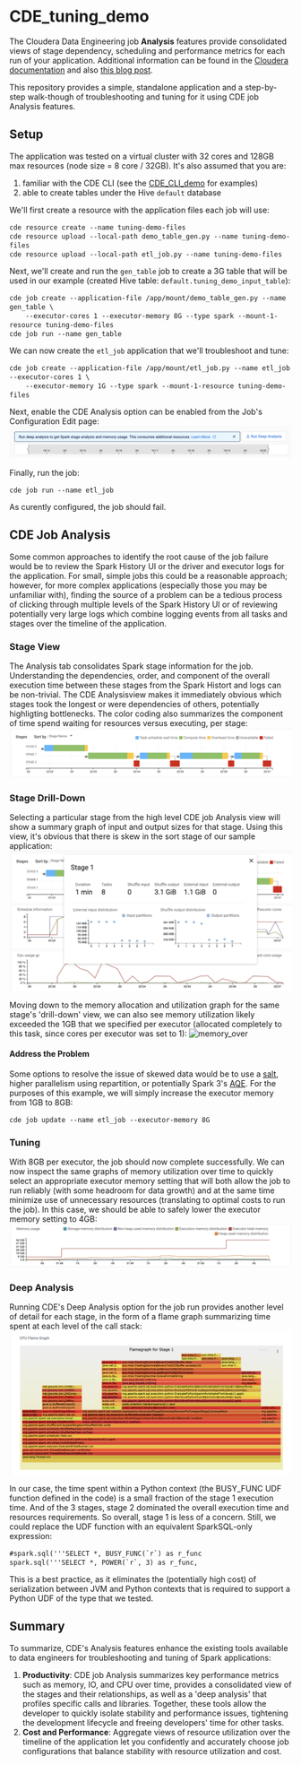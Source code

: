 # CDE_tuning_demo

The Cloudera Data Engineering job **Analysis** features provide consolidated views of stage dependency, scheduling and performance metrics for each run of your application.  Additional information can be found in the [Cloudera documentation](https://docs.cloudera.com/data-engineering/cloud/troubleshooting/topics/cde-deep-analysis.html) and also [this blog post](https://blog.cloudera.com/demystifying-spark-jobs-to-optimize-for-cost-and-performance/).

This repository provides a simple, standalone application and a step-by-step walk-though of troubleshooting and tuning for it using CDE job Analysis features.

## Setup
The application was tested on a virtual cluster with 32 cores and 128GB max resources (node size = 8 core / 32GB).  It's also assumed that you are:
1.  familiar with the CDE CLI (see the [CDE_CLI_demo](https://github.com/curtishoward/CDE_CLI_demo) for examples)
2.  able to create tables under the Hive ```default``` database

We'll first create a resource with the application files each job will use:
```
cde resource create --name tuning-demo-files
cde resource upload --local-path demo_table_gen.py --name tuning-demo-files 
cde resource upload --local-path etl_job.py --name tuning-demo-files 
```

Next, we'll create and run the ```gen_table``` job to create a 3G table that will be used in our example (created Hive table: ```default.tuning_demo_input_table```):
```
cde job create --application-file /app/mount/demo_table_gen.py --name gen_table \
    --executor-cores 1 --executor-memory 8G --type spark --mount-1-resource tuning-demo-files
cde job run --name gen_table
```

We can now create the ```etl_job``` application that we'll troubleshoot and tune:
```
cde job create --application-file /app/mount/etl_job.py --name etl_job --executor-cores 1 \
    --executor-memory 1G --type spark --mount-1-resource tuning-demo-files
```

Next, enable the CDE Analysis option can be enabled from the Job's Configuration Edit page:
![cde_da](cde_da.png)

Finally, run the job:
```
cde job run --name etl_job 
```

As curently configured, the job should fail. 

## CDE Job Analysis
Some common approaches to identify the root cause of the job failure would be to review the Spark History UI or the driver and executor logs for the application.  For small, simple jobs this could be a reasonable approach; however, for more complex applications (especially those you may be unfamiliar with), finding the source of a problem can be a tedious process of clicking through multiple levels of the Spark History UI or of reviewing potentially very large logs which combine logging events from all tasks and stages over the timeline of the application.


### Stage View
The Analysis tab consolidates Spark stage information for the job.  Understanding the dependencies, order, and component of the overall execution time between these stages from the Spark Histort and logs can be non-trivial.  The CDE Analysisview makes it immediately obvious which stages took the longest or were dependencies of others, potentially highligting bottlenecks.  The color coding also summarizes the component of time spend waiting for resources versus executing, per stage:
![stage_dag](stage_dag.png)

### Stage Drill-Down
Selecting a particular stage from the high level CDE job Analysis view will show a summary graph of input and output sizes for that stage.  Using this view, it's obvious that there is skew in the sort stage of our sample application:
![drill_down](drill_down.png)

Moving down to the memory allocation and utilization graph for the same stage's 'drill-down' view, we can also see  memory utilization likely exceeded the 1GB that we specified per executor (allocated completely to this task, since cores per executor was set to 1):
![memory_over](memory_over.png)

#### Address the Problem
Some options to resolve the issue of skewed data would be to use a [salt](), higher parallelism using repartition, or potentially Spark 3's [AQE](https://blog.cloudera.com/how-does-apache-spark-3-0-increase-the-performance-of-your-sql-workloads/).  For the purposes of this example, we will simply increase the executor memory from 1GB to 8GB:
```
cde job update --name etl_job --executor-memory 8G
```

### Tuning
With 8GB per executor, the job should now complete successfully.  We can now inspect the same graphs of memory utilization over time to quickly select an appropriate executor memory setting that will both allow the job to run reliably (with some headroom for data growth) and at the same time minimize use of unnecessary resources (translating to optimal costs to run the job).  In this case, we should be able to safely lower the executor memory setting to 4GB:
![memory_tune](memory_tune.png)

### Deep Analysis
Running CDE's Deep Analysis option for the job run provides another level of detail for each stage, in the form of a flame graph summarizing time spent at each level of the call stack:
![flame](flame.png)

In our case, the time spent within a Python context (the BUSY_FUNC UDF function defined in the code) is a small fraction of the stage 1 execution time.  And of the 3 stages, stage 2 dominated the overall execution time and resources requirements.  So overall, stage 1 is less of a concern.  Still, we could replace the UDF function with an equivalent SparkSQL-only expression:
```
#spark.sql('''SELECT *, BUSY_FUNC(`r`) as r_func
spark.sql('''SELECT *, POWER(`r`, 3) as r_func,
```
This is a best practice, as it eliminates the (potentially high cost) of serialization between JVM and Python contexts that is required to support a Python UDF of the type that we tested.


## Summary
To summarize, CDE's Analysis features enhance the existing tools available to data engineers for troubleshooting and tuning of Spark applications:
1. **Productivity**:  CDE job Analysis summarizes key performance metrics such as memory, IO, and CPU over time, provides a consolidated view of the stages and their relationships, as well as a 'deep analysis' that profiles specific calls and libraries.  Together, these tools allow the developer to quickly isolate stability and performance issues, tightening the development lifecycle and freeing developers' time for other tasks.
2. **Cost and Performance**:  Aggregate views of resource utilization over the timeline of the application let you confidently and accurately choose job configurations that balance stability with resource utilization and cost.
